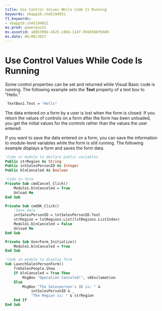 ```yaml
---
title: Use Control Values While Code Is Running
keywords: vbapp10.chm5194031
f1_keywords:
- vbapp10.chm5194031
ms.prod: powerpoint
ms.assetid: a885309e-4525-c866-114f-994b56bf0488
ms.date: 06/08/2017
---
```



# Use Control Values While Code Is Running

Some control properties can be set and returned while Visual Basic code is running. The following example sets the **Text** property of a text box to "Hello."


```vb
 TextBox1.Text = "Hello"
```


The data entered on a form by a user is lost when the form is closed. If you return the values of controls on a form after the form has been unloaded, you get the initial values for the controls rather than the values the user entered.

If you want to save the data entered on a form, you can save the information to module-level variables while the form is still running. The following example displays a form and saves the form data.



```vb
'Code in module to declare public variables
Public strRegion As String
Public intSalesPersonID As Integer
Public blnCanceled As Boolean

'Code in form
Private Sub cmdCancel_Click()
    Module1.blnCanceled = True
    Unload Me
End Sub

Private Sub cmdOK_Click()
    'Save data
    intSalesPersonID = txtSalesPersonID.Text
    strRegion = lstRegions.List(lstRegions.ListIndex)
    Module1.blnCanceled = False
    Unload Me
End Sub

Private Sub UserForm_Initialize()
    Module1.blnCanceled = True
End Sub

'Code in module to display form
Sub LaunchSalesPersonForm()
    frmSalesPeople.Show
    If blnCanceled = True Then
        MsgBox "Operation Canceled!", vbExclamation
    Else
        MsgBox "The Salesperson's ID is: " &
            intSalesPersonID & _
            "The Region is: " & strRegion
    End If
End Sub
```



